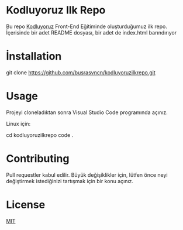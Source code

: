 # Kodluyoruz Ilk Repo       
Bu repo [Kodluyoruz](https://www.kodluyoruz.org/) Front-End Eğitiminde oluşturduğumuz ilk repo. İçerisinde bir adet README dosyası, bir adet de index.html barındırıyor 

# İnstallation 
git clone https://github.com/busrasvncn/kodluyoruzilkrepo.git

# Usage
Projeyi cloneladıktan sonra Visual Studio Code programında açınız.

Linux için:

cd kodluyoruzilkrepo
code .

# Contributing
Pull requestler kabul edilir. Büyük değişiklikler için, lütfen önce neyi değiştirmek istediğinizi tartışmak için bir konu açınız.

# License
[MIT](https://choosealicense.com/licenses/mit/)
